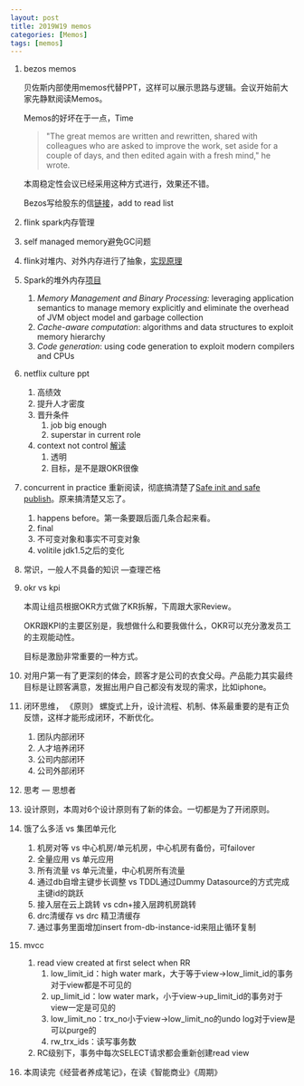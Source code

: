 ```yaml
---
layout: post
title: 2019W19 memos
categories: [Memos]
tags: [memos]
---
```


1. bezos memos

   贝佐斯内部使用memos代替PPT，这样可以展示思路与逻辑。会议开始前大家先静默阅读Memos。

   Memos的好坏在于一点，Time

   > "The great memos are written and rewritten, shared with colleagues who are asked to improve the work, set aside for a couple of days, and then edited again with a fresh mind," he wrote.	

   本周稳定性会议已经采用这种方式进行，效果还不错。

   Bezos写给股东的信[链接](https://ir.aboutamazon.com/annual-reports)，add to read list 

2.  flink spark内存管理

   1. self managed memory避免GC问题
   2. flink对堆内、对外内存进行了抽象，[实现原理](http://wuchong.me/blog/2016/04/29/flink-internals-memory-manage/)
   3. Spark的堆外内存[项目](https://databricks.com/blog/2015/04/28/project-tungsten-bringing-spark-closer-to-bare-metal.html) 
      1. *Memory Management and Binary Processing:* leveraging application semantics to manage memory explicitly and eliminate the overhead of JVM object model and garbage collection
      2. *Cache-aware computation*: algorithms and data structures to exploit memory hierarchy
      3. *Code generation*: using code generation to exploit modern compilers and CPUs

3. netflix culture ppt       

   1. 高绩效 
   2. 提升人才密度
   3. 晋升条件
      1. job big enough
      2. superstar in current role
   4. context not control [解读](https://www.linkedin.com/pulse/netflixs-context-control-how-does-work-steve-urban)
      1. 透明
      2. 目标，是不是跟OKR很像

4. concurrent in practice 重新阅读，彻底搞清楚了[Safe init and safe publish](https://shipilev.net/blog/2014/safe-public-construction/)。原来搞清楚又忘了。

   1. happens before。第一条要跟后面几条合起来看。
   2. final
   3. 不可变对象和事实不可变对象
   4. volitile jdk1.5之后的变化

5. 常识，一般人不具备的知识  —查理芒格

6. okr vs kpi

   本周让组员根据OKR方式做了KR拆解，下周跟大家Review。

   OKR跟KPI的主要区别是，我想做什么和要我做什么，OKR可以充分激发员工的主观能动性。

   目标是激励非常重要的一种方式。

7.  对用户第一有了更深刻的体会，顾客才是公司的衣食父母。产品能力其实最终目标是让顾客满意，发掘出用户自己都没有发现的需求，比如iphone。

8. 闭环思维， 《原则》 螺旋式上升，设计流程、机制、体系最重要的是有正负反馈，这样才能形成闭环，不断优化。

   1.  团队内部闭环    
   2. 人才培养闭环   
   3. 公司内部闭环    
   4. 公司外部闭环

9. 思考 — 思想者

10. 设计原则，本周对6个设计原则有了新的体会。一切都是为了开闭原则。

11. 饿了么多活 vs 集团单元化

    1. 机房对等 vs 中心机房/单元机房，中心机房有备份，可failover
    2. 全量应用 vs 单元应用
    3. 所有流量 vs 单元流量，中心机房所有流量
    4. 通过db自增主键步长调整 vs TDDL通过Dummy Datasource的方式完成主键id的跳跃
    5. 接入层在云上跳转 vs cdn+接入层跨机房跳转
    6. drc清缓存 vs drc 精卫清缓存
    7. 通过事务里面增加insert from-db-instance-id来阻止循环复制

12. mvcc      
    
    1. read view created at first select  when RR  
       1. low_limit_id：high water mark，大于等于view->low_limit_id的事务对于view都是不可见的
       2. up_limit_id：low water mark，小于view->up_limit_id的事务对于view一定是可见的
       3. low_limit_no：trx_no小于view->low_limit_no的undo log对于view是可以purge的
       4. rw_trx_ids：读写事务数
    2. RC级别下，事务中每次SELECT请求都会重新创建read view
    
13. 本周读完《经营者养成笔记》，在读《智能商业》《周期》
